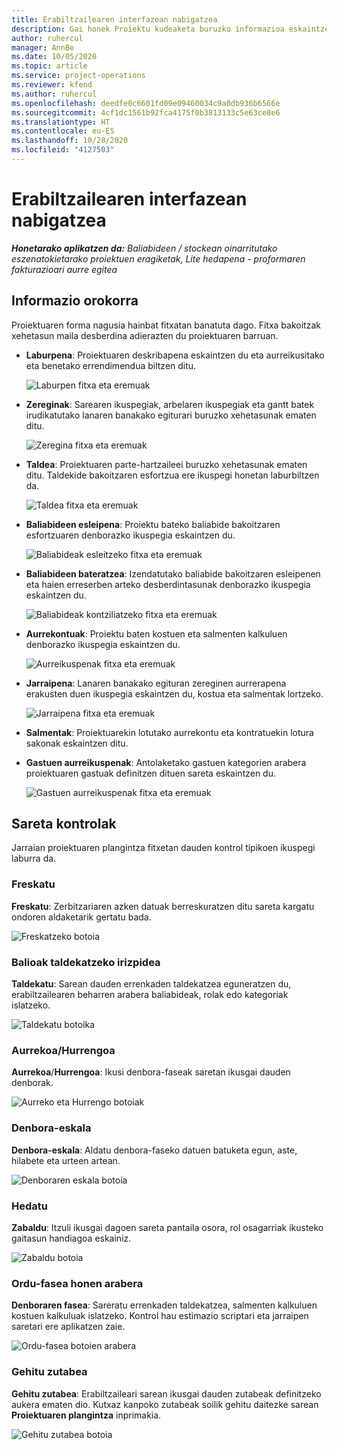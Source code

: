 ```yaml
---
title: Erabiltzailearen interfazean nabigatzea
description: Gai honek Proiektu kudeaketa buruzko informazioa eskaintzen du Dynamics 365 Proiektuaren eragiketak.
author: ruhercul
manager: AnnBe
ms.date: 10/05/2020
ms.topic: article
ms.service: project-operations
ms.reviewer: kfend
ms.author: ruhercul
ms.openlocfilehash: deedfe0c6601fd09e09460034c9a0db936b6566e
ms.sourcegitcommit: 4cf1dc1561b92fca4175f0b3813133c5e63ce8e6
ms.translationtype: HT
ms.contentlocale: eu-ES
ms.lasthandoff: 10/28/2020
ms.locfileid: "4127503"
---
```

# <a name="navigating-the-user-interface"></a>Erabiltzailearen interfazean nabigatzea

_**Honetarako aplikatzen da:** Baliabideen / stockean oinarritutako eszenatokietarako proiektuen eragiketak, Lite hedapena - proformaren fakturazioari aurre egitea_

## <a name="overview"></a>Informazio orokorra

Proiektuaren forma nagusia hainbat fitxatan banatuta dago. Fitxa bakoitzak xehetasun maila desberdina adierazten du proiektuaren barruan.

- **Laburpena**: Proiektuaren deskribapena eskaintzen du eta aurreikusitako eta benetako errendimendua biltzen ditu.

    ![Laburpen fitxa eta eremuak](media/navigation7.png)

- **Zereginak**: Sarearen ikuspegiak, arbelaren ikuspegiak eta gantt batek irudikatutako lanaren banakako egiturari buruzko xehetasunak ematen ditu.

    ![Zeregina fitxa eta eremuak](media/navigation8.png)

- **Taldea**: Proiektuaren parte-hartzaileei buruzko xehetasunak ematen ditu. Taldekide bakoitzaren esfortzua ere ikuspegi honetan laburbiltzen da.

    ![Taldea fitxa eta eremuak](media/navigation9.png)

- **Baliabideen esleipena**: Proiektu bateko baliabide bakoitzaren esfortzuaren denborazko ikuspegia eskaintzen du.

    ![Baliabideak esleitzeko fitxa eta eremuak](media/navigation10.png)

- **Baliabideen bateratzea**: Izendatutako baliabide bakoitzaren esleipenen eta haien erreserben arteko desberdintasunak denborazko ikuspegia eskaintzen du.

    ![Baliabideak kontziliatzeko fitxa eta eremuak](media/navigation11.png)

- **Aurrekontuak**: Proiektu baten kostuen eta salmenten kalkuluen denborazko ikuspegia eskaintzen du.

    ![Aurreikuspenak fitxa eta eremuak](media/navigation12.png)

- **Jarraipena**: Lanaren banakako egituran zereginen aurrerapena erakusten duen ikuspegia eskaintzen du, kostua eta salmentak lortzeko.

    ![Jarraipena fitxa eta eremuak](media/navigation13.png)

- **Salmentak**: Proiektuarekin lotutako aurrekontu eta kontratuekin lotura sakonak eskaintzen ditu.

- **Gastuen aurreikuspenak**: Antolaketako gastuen kategorien arabera proiektuaren gastuak definitzen dituen sareta eskaintzen du.

    ![Gastuen aurreikuspenak fitxa eta eremuak](media/navigation14.png)

## <a name="grid-controls"></a>Sareta kontrolak

Jarraian proiektuaren plangintza fitxetan dauden kontrol tipikoen ikuspegi laburra da.

### <a name="refresh"></a>Freskatu

**Freskatu**: Zerbitzariaren azken datuak berreskuratzen ditu sareta kargatu ondoren aldaketarik gertatu bada.

![Freskatzeko botoia](media/navigation7.png)

### <a name="group-by"></a>Balioak taldekatzeko irizpidea

**Taldekatu**: Sarean dauden errenkaden taldekatzea eguneratzen du, erabiltzailearen beharren arabera baliabideak, rolak edo kategoriak islatzeko.

![Taldekatu botoika](media/navigation6.png)

### <a name="previousnext"></a>Aurrekoa/Hurrengoa

**Aurrekoa**/**Hurrengoa**: Ikusi denbora-faseak saretan ikusgai dauden denborak.

![Aurreko eta Hurrengo botoiak](media/navigation2.png)

### <a name="timescale"></a>Denbora-eskala

**Denbora-eskala**: Aldatu denbora-faseko datuen batuketa egun, aste, hilabete eta urteen artean.

![Denboraren eskala botoia](media/navigation3.png)

### <a name="expand"></a>Hedatu

**Zabaldu**: Itzuli ikusgai dagoen sareta pantaila osora, rol osagarriak ikusteko gaitasun handiagoa eskainiz.

![Zabaldu botoia](media/navigation4.png)

### <a name="time-phase-by"></a>Ordu-fasea honen arabera

**Denboraren fasea**: Sareratu errenkaden taldekatzea, salmenten kalkuluen kostuen kalkuluak islatzeko. Kontrol hau estimazio scriptari eta jarraipen saretari ere aplikatzen zaie.

![Ordu-fasea botoien arabera](media/navigation0.png)

### <a name="add-column"></a>Gehitu zutabea

**Gehitu zutabea**: Erabiltzaileari sarean ikusgai dauden zutabeak definitzeko aukera ematen dio. Kutxaz kanpoko zutabeak soilik gehitu daitezke sarean **Proiektuaren plangintza** inprimakia.

![Gehitu zutabea botoia](media/navigation5.png)
